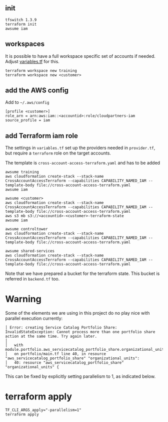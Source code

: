 
## init

    tfswitch 1.3.9
    terraform init
    awsume iam

## workspaces

It is possible to have a full workspace specific set of accounts if needed. Adjust [variables.tf](./variables.tf) for this.

    terraform workspace new training
    terraform workspace new <customer>

## add the AWS config

Add to `~/.aws/config`

    [profile <customer>]
    role_arn = arn:aws:iam::<accountid>:role/cloudpartners-iam
    source_profile = iam

## add Terraform iam role

The settings in `variables.tf` set up the providers needed in `provider.tf`, but require a `terraform` role on the target accounts.

The template is `cross-account-access-terraform.yaml` and has to be added 

    awsume training
    aws cloudformation create-stack --stack-name CrossAccountAccessTerraform --capabilities CAPABILITY_NAMED_IAM --template-body file://cross-account-access-terraform.yaml
    awsume iam

    awsume <customer>
    aws cloudformation create-stack --stack-name CrossAccountAccessTerraform --capabilities CAPABILITY_NAMED_IAM --template-body file://cross-account-access-terraform.yaml
    aws s3 mb s3://<accountid>-<customer>-terraform-state
    awsume iam

    awsume controltower
    aws cloudformation create-stack --stack-name CrossAccountAccessTerraform --capabilities CAPABILITY_NAMED_IAM --template-body file://cross-account-access-terraform.yaml

    awsume shared-services
    aws cloudformation create-stack --stack-name CrossAccountAccessTerraform --capabilities CAPABILITY_NAMED_IAM --template-body file://cross-account-access-terraform.yaml

Note that we have prepared a bucket for the terraform state. This bucket is referred in `backend.tf` too.


# Warning

Some of the elements we are using in this project do no play nice with parallel execution currently:

    │ Error: creating Service Catalog Portfolio Share: InvalidStateException: Cannot process more than one portfolio share action at the same time. Try again later.
    │
    │   with module.portfolio.aws_servicecatalog_portfolio_share.organizational_units[0],
    │   on portfolio/main.tf line 40, in resource "aws_servicecatalog_portfolio_share" "organizational_units":
    │   40: resource "aws_servicecatalog_portfolio_share" "organizational_units" {

This can be fixed by explicitly setting parallelism to 1, as indicated below.

# terraform apply

    TF_CLI_ARGS_apply="-parallelism=1"
    terraform apply